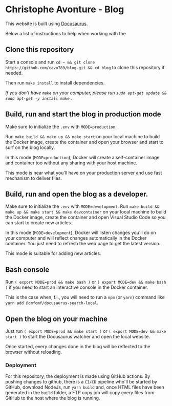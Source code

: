 # Christophe Avonture - Blog

This website is built using [Docusaurus](https://docusaurus.io/).

Below a list of instructions to help when working with the

## Clone this repository

Start a console and run `cd ~ && git clone https://github.com/cavo789/blog.git && cd blog` to clone this repository if needed.

Then run `make install` to install dependencies.

*If you don't have `make` on your computer, please run  `sudo apt-get update && sudo apt-get -y install make` .*

## Build, run and start the blog in production mode

Make sure to initialize the `.env` with `MODE=production`.

Run `make build && make up && make start` on your local machine to build the Docker image, create the container and open your browser and start to surf on the blog locally. 

In this mode (`MODE=production`), Docker will create a self-container image and container too without any sharing with your host machine.

This mode is near what you'll have on your production server and use fast mechanism to deliver files.

## Build, run and open the blog as a developer.

Make sure to initialize the `.env` with `MODE=development`.
Run `make build && make up && make start && make devcontainer` on your local machine to build the Docker image, create the container and open Visual Studio Code so you can start to create new articles.

In this mode (`MODE=development`), Docker will listen changes you'll do on your computer and will reflect changes automatically in the Docker container. You just need to refresh the web page to get the latest version.

This mode is suitable for adding new articles.

## Bash console

Run `( export MODE=prod && make bash )` or `( export MODE=dev && make bash )` if you need to start an interactive console in the Docker container.

This is the case when, f.i., you will need to run a `npm` (or `yarn`) command like `yarn add @cmfcmf/docusaurus-search-local`.

## Open the blog on your machine

Just run `( export MODE=prod && make start )` or `( export MODE=dev && make start )` to start the Docusaurus watcher and open the local website.

Once started, every changes done in the blog will be reflected to the browser without reloading.

### Deployment

For this repository, the deployment is made using GitHub actions. By pushing changes to github, there is a `CI/CD` pipeline who'll be started by GitHub, download NodeJs, run `yarn build` and, once HTML files have been generated in the `build` folder, a FTP copy job will copy every files from GitHub to the host where the blog is running.
